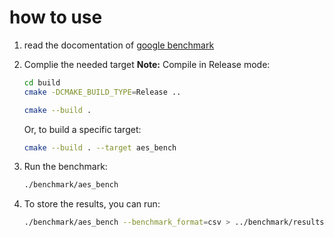 # how to use

1. read the docomentation of [google benchmark](https://github.com/google/benchmark)


2. Complie the needed target **Note:** Compile in Release mode:
    ```bash
    cd build
    cmake -DCMAKE_BUILD_TYPE=Release ..
    ```
    ```bash
    cmake --build .
    ```
    Or, to build a specific target:
    ```bash
    cmake --build . --target aes_bench
    ```


3. Run the benchmark:
    ```bash
    ./benchmark/aes_bench
    ```

4. To store the results, you can run:
    ```bash
    ./benchmark/aes_bench --benchmark_format=csv > ../benchmark/results/aes_bench-$(date +%Y-%m-%d)-ex-pol-par.csv
    ```